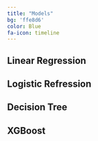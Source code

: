 ```yaml
---
title: "Models"
bg: 'ffe8d6'
color: Blue
fa-icon: timeline
---
```


## Linear Regression
## Logistic Refression
## Decision Tree
## XGBoost
